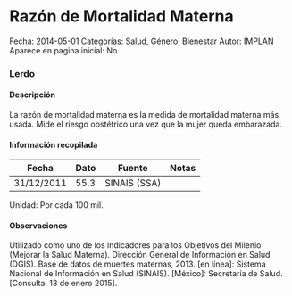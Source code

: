 Razón de Mortalidad Materna
=====

Fecha: 2014-05-01
Categorías: Salud, Género, Bienestar
Autor: IMPLAN
Aparece en pagina inicial: No

### Lerdo

#### Descripción

La razón de mortalidad materna es la medida de mortalidad materna más usada. Mide el riesgo obstétrico una vez que la mujer queda embarazada.

<!-- break -->

#### Información recopilada

<table class="table table-hover table-bordered matriz">
  <thead>
    <tr><th>Fecha</th><th>Dato</th><th>Fuente</th><th>Notas</th></tr>
  </thead>
  <tbody>
    <tr><td class="centrado">31/12/2011</td><td class="derecha">55.3</td><td>SINAIS (SSA)</td><td></td></tr>
  </tbody>
</table>

Unidad: Por cada 100 mil.

#### Observaciones

Utilizado como uno de los indicadores para los Objetivos del Milenio (Mejorar la Salud Materna). Dirección General de Información en Salud (DGIS). Base de datos de muertes maternas, 2013. [en línea]: Sistema Nacional de Información en Salud (SINAIS). [México]: Secretaría de Salud. [Consulta: 13 de enero 2015].
